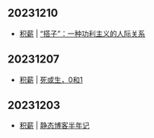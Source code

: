 ## 20231210
- [积薪](https://firewood.news/) | [“搭子”：一种功利主义的人际关系](https://stephenleng.com/cn/on-dazi/)

## 20231207
- [积薪](https://firewood.news/) | [死或生，0和1](https://www.vergilisme.com/index.php/2023/12/06/2318.html)

## 20231203
- [积薪](https://firewood.news/) | [静态博客半年记](https://blog.douchi.space/static-blog-half-year/)

